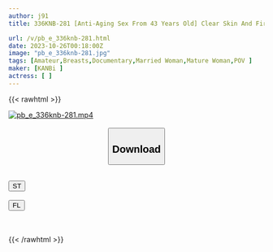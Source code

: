 ```yaml
---
author: j91
title: 336KNB-281 [Anti-Aging Sex From 43 Years Old] Clear Skin And Firm, Soft Breasts… A Beautiful Ssr-Class Wife Applies For AV To Earn A Living! ! Even After 10 Years Of Marriage, She Seems To Be Having Sex With Her Husband Morning And Night… 8 Sexes A Week This Is The Secret To Her Beauty♪ Her Nipples Are Strangely Erotic, Probably Because They Are Sucked Every Day. I Was Cumming Just By Blowing On It Www At Funabashi Station, Funabashi City, Chiba Prefecture (Yuri Hanai)

url: /v/pb_e_336knb-281.html
date: 2023-10-26T00:18:00Z
image: "pb_e_336knb-281.jpg"
tags: [Amateur,Breasts,Documentary,Married Woman,Mature Woman,POV ]
maker: [KANBi ]
actress: [ ]
---
```



{{< rawhtml >}}

<div class="video" data-videoid="ZzB4m6wOw8TMp6">
    <a href="javascript:;">
        <img src="https://my.j91.asia/v/pb_e_336knb-281.jpg" width="WIDTH" height="HEIGHT" alt="pb_e_336knb-281.mp4" loading="lazy">
    </a>
</div>

<script type="text/javascript" src="https://j91.asia/asset/on-demand-st.js"></script>

<br>
  <link rel="stylesheet" href="https://j91.asia/asset/bs5.css">
  
  <center>
  <button class="btn btn-primary" type="button" data-bs-toggle="collapse" data-bs-target=".multi-collapse" aria-expanded="false" aria-controls="multiCollapseExample1 multiCollapseExample2"><h2>Download</h2></button></center>
</p>
<div class="row">
  <div class="col">
    <div class="collapse multi-collapse" id="multiCollapseExample1">
      <div class="card card-body">
	      	      <br>
<div class="buttons">  
<a href="https://streamtape.to/v/ZzB4m6wOw8TMp6"><button class="btn-hover color-3"><i class="fa fa-download"></i> ST</button></a></div>
    </div>
  </div>
</div>
  <div class="col">
    <div class="collapse multi-collapse" id="multiCollapseExample2">
      <div class="card card-body">
	      <br>
<div class="buttons">
    <a href="https://filelions.online/f/veovk8i27lqm"><button class="btn-hover color-9"><i class="fa fa-download"></i> FL</button></a></div>
<br><br>
      </div>
    </div>
  </div>
</div>

{{< /rawhtml >}}
